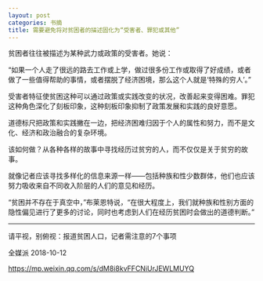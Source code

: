 ```yaml
---
layout: post
categories: 书摘
title: 需要避免将对贫困者的描述固化为“受害者、罪犯或其他”
---
```


贫困者往往被描述为某种武力或政策的受害者。她说：

“如果一个人走了很远的路去工作或上学，做过很多份工作或取得了好成绩，或者做了一些值得帮助的事情，或者摆脱了经济困境，那么这个人就是‘特殊的穷人’。”

受害者特征使贫困这种可以通过政策或实践改变的状况，改善起来变得困难。罪犯这种角色深化了刻板印象，这种刻板印象抑制了政策发展和实践的良好意愿。

道德标尺把政策和实践撇在一边，把经济困难归因于个人的属性和努力，而不是文化、经济和政治融合的复杂环境。

该如何做？从各种各样的故事中寻找经历过贫穷的人，而不仅仅是关于贫穷的故事。

就像记者应该寻找多样化的信息来源一样——包括种族和性少数群体，他们也应该努力吸收来自不同收入阶层的人们的意见和经历。

“贫困并不存在于真空中，”布莱恩特说，“在很大程度上，我们就种族和性别方面的隐性偏见进行了更多的讨论，同时也考虑到人们在经历贫困时会做出的道德判断。”

---

请平视，别俯视：报道贫困人口，记者需注意的7个事项

全媒派  2018-10-12

https://mp.weixin.qq.com/s/dM8i8kvFFCNiUrJEWLMUYQ